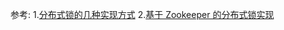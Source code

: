 








参考:
1.[分布式锁的几种实现方式](https://www.cnblogs.com/austinspark-jessylu/p/8043726.html)
2.[基于 Zookeeper 的分布式锁实现](https://segmentfault.com/a/1190000010895869)